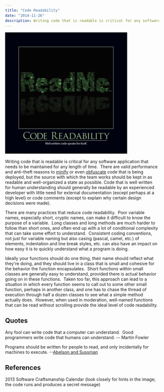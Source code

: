 ```yaml
---
title: "Code Readability"
date: "2014-11-26"
description: Writing code that is readable is critical for any software application that needs to be maintained for any length of time.
---
```


![Code-Readability-Dec-2013](images/Code-Readability-Dec-2013-400x400.jpg)

Writing code that is readable is critical for any software application that needs to be maintained for any length of time.  There are valid performance and anti-theft reasons to [minify](http://en.wikipedia.org/wiki/Minification_(programming)) or even [obfuscate](http://en.wikipedia.org/wiki/Obfuscation_(software)) code that is being deployed, but the source with which the team works should be kept in as readable and well-organized a state as possible. Code that is well written for human understanding should generally be readable by an experienced developer with little need for external documentation (except perhaps at a high level) or code comments (except to explain why certain design decisions were made).

There are many practices that reduce code readability.  Poor variable names, especially short, cryptic names, can make it difficult to know the purpose of a variable.  Long classes and long methods are much harder to follow than short ones, and often end up with a lot of conditional complexity that can take some effort to understand.  Consistent coding conventions, not just for variable naming but also casing (pascal, camel, etc.) of elements, indentation and line break styles, etc. can also have an impact on how easy it is to quickly understand what a program is doing.

Ideally your functions should do one thing, their name should reflect what they're doing, and they should live in a class that is small and cohesive for the behavior the function encapsulates.  Short functions within small classes are generally easy to understand, provided there is actual behavior going on in these functions.  Taken too far, this approach can lead to a situation in which every function seems to call out to some other small function, perhaps in another class, and one has to chase the thread of execution through half a dozen classes to see what a simple method actually does.  However, when used in moderation, well-named functions that can be read without scrolling provide the ideal level of code readability.

## Quotes

Any fool can write code that a computer can understand.  Good programmers write code that humans can understand. -- Martin Fowler

Programs should be written for people to read, and only incidentally for machines to execute. --[Abelson and Sussman](http://amzn.to/110fANn)

## References

2013 Software Craftsmanship Calendar (look closely for hints in the image; the code runs and produces a secret message)
